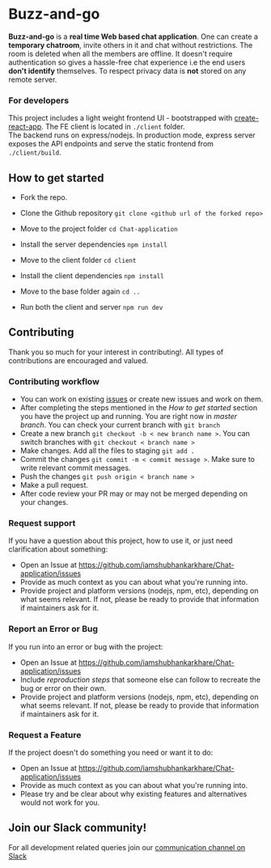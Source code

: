 # Buzz-and-go

**Buzz-and-go** is a **real time Web based chat application**. One can create a **temporary chatroom**, invite others in it and chat without restrictions. The room is deleted when all the members are offline. It doesn't require authentication so gives a hassle-free chat experience i.e  the end users  **don't identify**  themselves. To respect privacy data is  **not**  stored on any remote server.

### For developers
This project includes a light weight frontend UI - bootstrapped with  [create-react-app](https://reactjs.org/docs/create-a-new-react-app.html). The FE client is located in  `./client`  folder.  
The backend runs on express/nodejs. In production mode, express server exposes the API endpoints and serve the static frontend from  `./client/build`.
## How to get started

 -  Fork the repo.
 - Clone the Github repository 
 `git clone <github url of the forked repo>`
 - Move to the project folder 
 `cd Chat-application`
 
 - Install the server dependencies `npm install`
 - Move to the client folder `cd client`
 - Install the client dependencies `npm install`
 - Move to the base folder again `cd ..`
 - Run both the client and server `npm run dev`
 
## Contributing
Thank you so much for your interest in contributing!. All types of contributions are encouraged and valued.
### Contributing workflow
- You can work on existing [issues](https://github.com/iamshubhankarkhare/Chat-application/issues) or create new issues and work on them.
 - After completing the steps mentioned in the *How to get started* section you have the project up and running. You are right now in *master branch*. You can check your current branch with `git branch` 
 - Create a new branch `git checkout -b < new branch name >`. You can switch branches with `git checkout < branch name >` 
 - Make changes. Add all the files to staging `git add .`
 - Commit the changes `git commit -m < commit message >`. Make sure to write relevant commit messages.
 - Push the changes  `git push origin < branch name >`
 - Make a pull request.
 - After code review your PR may or may not be merged depending on your changes.
 
### Request support
If you have a question about this project, how to use it, or just need clarification about something:
 - Open an Issue at https://github.com/iamshubhankarkhare/Chat-application/issues
 -   Provide as much context as you can about what you're running into.
 -  Provide project and platform versions (nodejs, npm, etc), depending on what seems relevant. If not, please be ready to provide that information if maintainers ask for it.
 
 ###  Report an Error or Bug
 If you run into an error or bug with the project:

-   Open an Issue at  https://github.com/iamshubhankarkhare/Chat-application/issues
-   Include  _reproduction steps_  that someone else can follow to recreate the bug or error on their own.
-   Provide project and platform versions (nodejs, npm, etc), depending on what seems relevant. If not, please be ready to provide that information if maintainers ask for it.

### Request a Feature
If the project doesn't do something you need or want it to do:

-   Open an Issue at  https://github.com/iamshubhankarkhare/Chat-application/issues
-   Provide as much context as you can about what you're running into.
-   Please try and be clear about why existing features and alternatives would not work for you.

## Join our Slack community!
For all development related queries join our [communication channel on Slack](https://join.slack.com/t/buzz-and-godevelopers/shared_invite/zt-jkjlcyxe-LH0EyNhz6~s~O8fweNiT1Q) 
